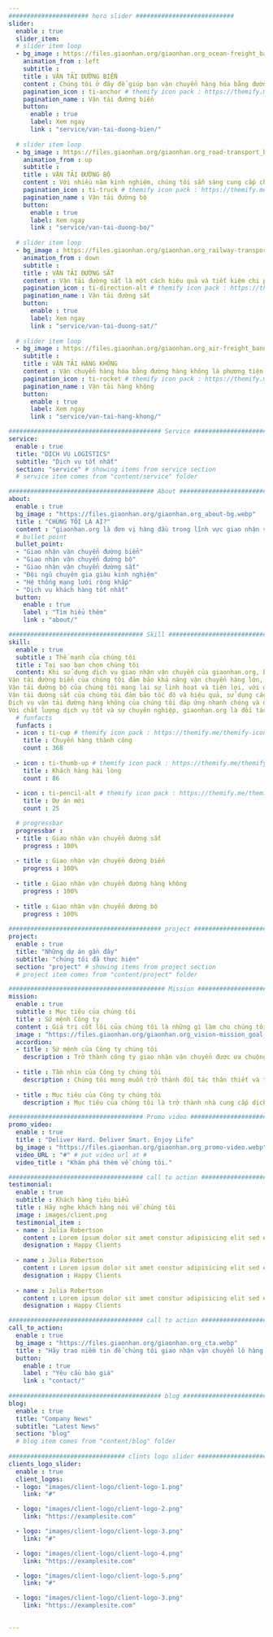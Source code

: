 ```yaml
---
###################### hero slider ###########################
slider:
  enable : true
  slider_item:
  # slider item loop
  - bg_image : https://files.giaonhan.org/giaonhan.org_ocean-freight_banner_slider.webp
    animation_from : left
    subtitle : 
    title : VẬN TẢI ĐƯỜNG BIỂN
    content : Chúng tôi ở đây để giúp bạn vận chuyển hàng hóa bằng đường biển đi khắp thế giới một cách dễ dàng. Tối ưu hóa quá trình vận chuyển bằng đường biển của bạn bằng cách tiếp cận thêm nguồn lực và mức giá cạnh tranh thông qua các liên minh vận tải biển lớn mạnh của chúng tôi.
    pagination_icon : ti-anchor # themify icon pack : https://themify.me/themify-icons
    pagination_name : Vận tải đường biển
    button:
      enable : true
      label: Xem ngay
      link : "service/van-tai-duong-bien/"
      
  # slider item loop
  - bg_image : https://files.giaonhan.org/giaonhan.org_road-transport_banner_slider.webp
    animation_from : up
    subtitle : 
    title : VẬN TẢI ĐƯỜNG BỘ
    content : Với nhiều năm kinh nghiệm, chúng tôi sẵn sàng cung cấp cho khách hàng các dịch vụ vận chuyển bằng đường bộ theo yêu cầu an toàn, hiệu quả và nhanh chóng...
    pagination_icon : ti-truck # themify icon pack : https://themify.me/themify-icons
    pagination_name : Vận tải đường bộ
    button:
      enable : true
      label: Xem ngay
      link : "service/van-tai-duong-bo/"
      
  # slider item loop
  - bg_image : https://files.giaonhan.org/giaonhan.org_railway-transport_banner_slider.webp
    animation_from : down
    subtitle : 
    title : VẬN TẢI ĐƯỜNG SẮT
    content : Vận tải đường sắt là một cách hiệu quả và tiết kiệm chi phí để vận chuyển hàng hóa cho doanh nghiệp của bạn
    pagination_icon : ti-direction-alt # themify icon pack : https://themify.me/themify-icons
    pagination_name : Vận tải đường sắt
    button:
      enable : true
      label: Xem ngay
      link : "service/van-tai-duong-sat/"
      
  # slider item loop
  - bg_image : https://files.giaonhan.org/giaonhan.org_air-freight_banner_slider.webp
    subtitle : 
    title : VẬN TẢI HÀNG KHÔNG
    content : Vận chuyển hàng hóa bằng đường hàng không là phương tiện vận chuyển hàng hóa mới nhất và đã tạo ra bước tiến vượt bậc cho lĩnh vực hậu cần. Ngày nay, nó đã trở thành một trong những phương tiện vận chuyển hàng hóa phổ biến nhất cho mục đích thương mại.
    pagination_icon : ti-rocket # themify icon pack : https://themify.me/themify-icons
    pagination_name : Vận tải hàng không
    button:
      enable : true
      label: Xem ngay
      link : "service/van-tai-hang-khong/"

########################################## Service ####################################
service:
  enable : true
  title: "DỊCH VỤ LOGISTICS"
  subtitle: "Dịch vụ tốt nhất"
  section: "service" # showing items from service section
  # service item comes from "content/service" folder

######################################## About #########################################
about:
  enable : true
  bg_image : "https://files.giaonhan.org/giaonhan.org_about-bg.webp"
  title : "CHÚNG TÔI LÀ AI?"
  content : "giaonhan.org là đơn vị hàng đầu trong lĩnh vực giao nhận vận chuyển, Logistics, xuất nhập khẩu, thủ tục hải quan..."
  # bullet point
  bullet_point:
  - "Giao nhận vận chuyển đường biển"
  - "Giao nhận vận chuyển đường bộ"
  - "Giao nhận vận chuyển đường sắt"
  - "Đội ngũ chuyên gia giàu kinh nghiệm"
  - "Hệ thống mạng lưới rộng khắp"
  - "Dịch vụ khách hàng tốt nhất"
  button:
    enable : true
    label : "Tìm hiểu thêm"
    link : "about/"

##################################### Skill ##############################################
skill:
  enable : true
  subtitle : Thế mạnh của chúng tôi
  title : Tại sao bạn chọn chúng tôi
  content: Khi sử dụng dịch vụ giao nhận vận chuyển của giaonhan.org, bạn sẽ tận hưởng những lợi ích vượt trội.<br>
Vận tải đường biển của chúng tôi đảm bảo khả năng vận chuyển hàng lớn, đáng tin cậy và tiết kiệm chi phí.<br>
Vận tải đường bộ của chúng tôi mang lại sự linh hoạt và tiện lợi, với đội ngũ lái xe chuyên nghiệp và xe tải hiện đại.<br>
Vận tải đường sắt của chúng tôi đảm bảo tốc độ và hiệu quả, sử dụng các tuyến đường sắt quan trọng.<br>
Dịch vụ vận tải đường hàng không của chúng tôi đáp ứng nhanh chóng và đáng tin cậy cho việc giao nhận hàng hóa quốc tế.<br>
Với chất lượng dịch vụ tốt và sự chuyên nghiệp, giaonhan.org là đối tác đáng tin cậy cho nhu cầu vận chuyển hàng hóa của bạn.
  # funfacts
  funfacts :
  - icon : ti-cup # themify icon pack : https://themify.me/themify-icons
    title : Chuyến hàng thành công
    count : 368
    
  - icon : ti-thumb-up # themify icon pack : https://themify.me/themify-icons
    title : Khách hàng hài lòng
    count : 86
    
  - icon : ti-pencil-alt # themify icon pack : https://themify.me/themify-icons
    title : Dự án mới
    count : 25

  # progressbar
  progressbar : 
  - title : Giao nhận vận chuyển đường sắt
    progress : 100%
    
  - title : Giao nhận vận chuyển đường biển
    progress : 100%
    
  - title : Giao nhận vận chuyển đường hàng không
    progress : 100%
    
  - title : Giao nhận vận chuyển đường bộ
    progress : 100%
      
########################################## project ####################################
project:
  enable : true
  title: "Những dự án gần đây"
  subtitle: "chúng tôi đã thực hiện"
  section: "project" # showing items from project section
  # project item comes from "content/project" folder

########################################### Mission ###################################
mission:
  enable : true
  subtitle : Mục tiêu của chúng tôi
  title : Sứ mệnh Công ty
  content : Giá trị cốt lõi của chúng tôi là những gì làm cho chúng tôi trở nên độc đáo, thúc đẩy văn hóa của chúng tôi và tạo ra sự khác biệt trong cách chúng tôi kinh doanh và phục vụ khách hàng của mình.
  image : "https://files.giaonhan.org/giaonhan.org_vision-mission_goal_img.webp"
  accordion:
  - title : Sứ mệnh của Công ty chúng tôi
    description : Trở thành công ty giao nhận vận chuyển được ưa chuộng hàng đầu – áp dụng kinh nghiệm chuyên môn, chất lượng dịch vụ và đổi mới để tạo ra sự tăng trưởng bền vững cho doanh nghiệp và xã hội.
    
  - title : Tầm nhìn của Công ty chúng tôi
    description : Chúng tôi mong muốn trở thành đối tác thân thiết và tin cậy của các công ty, giúp họ có được lợi thế cạnh tranh bền vững, thông qua các giải pháp giao nhận vận chuyển để đưa sản phẩm của họ ra thị trường một cách nhanh chóng, hiệu quả và an toàn.
    
  - title : Mục tiêu của Công ty chúng tôi
    description : Mục tiêu của chúng tôi là trở thành nhà cung cấp dịch vụ logistics hàng đầu tại Việt Nam.

##################################### Promo video ####################################
promo_video:
  enable : true
  title : "Deliver Hard. Deliver Smart. Enjoy Life"
  bg_image : "https://files.giaonhan.org/giaonhan.org_promo-video.webp"
  video_URL : "#" # put video url at #
  video_title : "Khám phá thêm về chúng tôi."

##################################### call to action #################################
testimonial:
  enable : true
  subtitle : Khách hàng tiêu biểu
  title : Hãy nghe khách hàng nói về chúng tôi
  image : images/client.png
  testimonial_item :
  - name : Julia Robertson
    content : Lorem ipsum dolor sit amet constur adipisicing elit sed eiusmtempor incid sed dolore magna aliqu enim minim veniam quis nostrud exercittion ullamco labo ris nisi aliquip excepteur.
    designation : Happy Clients
    
  - name : Julia Robertson
    content : Lorem ipsum dolor sit amet constur adipisicing elit sed eiusmtempor incid sed dolore magna aliqu enim minim veniam quis nostrud exercittion ullamco labo ris nisi aliquip excepteur.
    designation : Happy Clients
    
  - name : Julia Robertson
    content : Lorem ipsum dolor sit amet constur adipisicing elit sed eiusmtempor incid sed dolore magna aliqu enim minim veniam quis nostrud exercittion ullamco labo ris nisi aliquip excepteur.
    designation : Happy Clients

##################################### call to action #################################
call_to_action:
  enable : true
  bg_image : "https://files.giaonhan.org/giaonhan.org_cta.webp"
  title : "Hãy trao niềm tin để chúng tôi giao nhận vận chuyển lô hàng của bạn và nhận lại sự hài lòng tuyệt đối"
  button:
    enable : true
    label : "Yêu cầu báo giá"
    link : "contact/"
      
########################################## blog ####################################
blog:
  enable : true
  title: "Company News"
  subtitle: "Latest News"
  section: "blog"
  # blog item comes from "content/blog" folder
  
################################ clints logo slider ################################
clients_logo_slider:
  enable : true
  client_logos:
  - logo: "images/client-logo/client-logo-1.png"
    link: "#"

  - logo: "images/client-logo/client-logo-2.png"
    link: "https://examplesite.com"

  - logo: "images/client-logo/client-logo-3.png"
    link: "#"

  - logo: "images/client-logo/client-logo-4.png"
    link: "https://examplesite.com"

  - logo: "images/client-logo/client-logo-5.png"
    link: "#"

  - logo: "images/client-logo/client-logo-3.png"
    link: "https://examplesite.com"

    
---
```

